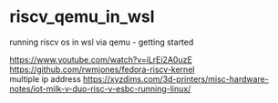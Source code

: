 # riscv_qemu_in_wsl
running riscv os in wsl via qemu - getting started



https://www.youtube.com/watch?v=iLrEi2A0uzE  
https://github.com/rwmjones/fedora-riscv-kernel  
multiple ip address
https://xyzdims.com/3d-printers/misc-hardware-notes/iot-milk-v-duo-risc-v-esbc-running-linux/
